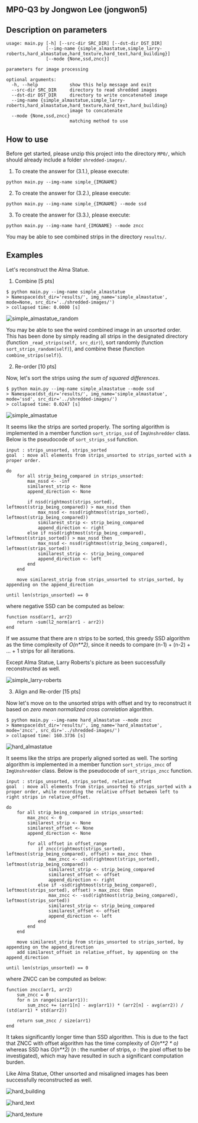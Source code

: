 ## MP0-Q3 by Jongwon Lee (jongwon5)

## Description on parameters
```
usage: main.py [-h] [--src-dir SRC_DIR] [--dst-dir DST_DIR]
               [--img-name {simple_almastatue,simple_larry-roberts,hard_almastatue,hard_texture,hard_text,hard_building}]
               [--mode {None,ssd,zncc}]

parameters for image processing

optional arguments:
  -h, --help            show this help message and exit
  --src-dir SRC_DIR     directory to read shredded images
  --dst-dir DST_DIR     directory to write concatenated image
  --img-name {simple_almastatue,simple_larry-roberts,hard_almastatue,hard_texture,hard_text,hard_building}
                        image to concatenate
  --mode {None,ssd,zncc}
                        matching method to use
```

## How to use

Before get started, please unzip this project into the directory `MP0/`, which should already include a folder `shredded-images/`.

1. To create the answer for (3.1.), please execute:

```
python main.py --img-name simple_{IMGNAME}
```

2. To create the answer for (3.2.), please execute:

```
python main.py --img-name simple_{IMGNAME} --mode ssd
```

3. To create the answer for (3.3.), please execute:

```
python main.py --img-name hard_{IMGNAME} --mode zncc
```

You may be able to see combined strips in the directory `results/`.

## Examples

Let's reconstruct the Alma Statue.

1. Combine [5 pts]

```
$ python main.py --img-name simple_almastatue 
> Namespace(dst_dir='results/', img_name='simple_almastatue', mode=None, src_dir='../shredded-images/')
> collapsed time: 0.0000 [s]
```

![simple_almastatue_random](results/simple_almastatue_random.png)

You may be able to see the weird combined image in an unsorted order. This has been done by simply reading all strips in the designated directory (function `_read_strips(self, src_dir)`), sort randomly (function `sort_strips_random(self)`), and combine these (function `combine_strips(self)`). 


2. Re-order [10 pts]

Now, let's sort the strips using *the sum of squared differences*.

```
$ python main.py --img-name simple_almastatue --mode ssd
> Namespace(dst_dir='results/', img_name='simple_almastatue', mode='ssd', src_dir='../shredded-images/')
> collapsed time: 0.0247 [s]
```

![simple_almastatue](results/simple_almastatue.png)

It seems like the strips are sorted properly. The sorting algorithm is implemented in a member function `sort_strips_ssd` of `ImgUnshredder` class. Below is the pseudocode of `sort_strips_ssd` function.

```
input : strips_unsorted, strips_sorted
goal  : move all elements from strips_unsorted to strips_sorted with a proper order.

do 
    for all strip_being_compared in strips_unsorted:
        max_nssd <- -inf
        similarest_strip <- None
        append_direction <- None
        
        if nssd(rightmost(strips_sorted), leftmost(strip_being_compared)) > max_nssd then
            max_nssd <- nssd(rightmost(strips_sorted), leftmost(strip_being_compared))
            similarest_strip <- strip_being_compared
            append_direction <- right
        else if nssd(rightmost(strip_being_compared), leftmost(strips_sorted)) > max_nssd then
            max_nssd <- nssd(rightmost(strip_being_compared), leftmost(strips_sorted))
            similarest_strip <- strip_being_compared
            append_direction <- left
        end
    end

    move similarest_strip from strips_unsorted to strips_sorted, by appending on the append_direction

until len(strips_unsorted) == 0
```

where negative SSD can be computed as below:

```
function nssd(arr1, arr2)
    return -sum(l2_norm(arr1 - arr2))
end
```

If we assume that there are n strips to be sorted, this greedy SSD algorithm as the time complexity of *O(n\*\*2)*, since it needs to compare (n-1) + (n-2) + ... + 1 strips for all iterations.

Except Alma Statue, Larry Roberts's picture as been successfully reconstructed as well.

![simple_larry-roberts](results/simple_larry-roberts.png)

3. Align and Re-order [15 pts]

Now let's move on to the unsorted strips with offset and try to reconstruct it based on *zero mean normalized cross correlation* algorithm.

```
$ python main.py --img-name hard_almastatue --mode zncc
> Namespace(dst_dir='results/', img_name='hard_almastatue', mode='zncc', src_dir='../shredded-images/')
> collapsed time: 160.3736 [s]
```

![hard_almastatue](results/hard_almastatue.png)

It seems like the strips are properly aligned sorted as well. The sorting algorithm is implemented in a member function `sort_strips_zncc` of `ImgUnshredder` class. Below is the pseudocode of `sort_strips_zncc` function.

```
input : strips_unsorted, strips_sorted, relative_offset
goal  : move all elements from strips_unsorted to strips_sorted with a proper order, while recording the relative offset between left to right strips in relative_offset.

do 
    for all strip_being_compared in strips_unsorted:
        max_zncc <- 0
        similarest_strip <- None
        similarest_offset <- None
        append_direction <- None
        
        for all offset in offset_range
            if zncc(rightmost(strips_sorted), leftmost(strip_being_compared), offset) > max_zncc then
                max_zncc <- -ssd(rightmost(strips_sorted), leftmost(strip_being_compared))
                similarest_strip <- strip_being_compared
                similarest_offset <- offset
                append_direction <- right
            else if -ssd(rightmost(strip_being_compared), leftmost(strips_sorted), offset) > max_zncc then
                max_zncc <- -ssd(rightmost(strip_being_compared), leftmost(strips_sorted))
                similarest_strip <- strip_being_compared
                similarest_offset <- offset
                append_direction <- left
            end
        end
    end

    move similarest_strip from strips_unsorted to strips_sorted, by appending on the append_direction
    add similarest_offset in relative_offset, by appending on the append_direction

until len(strips_unsorted) == 0
```

where ZNCC can be computed as below:

```
function zncc(arr1, arr2)
    sum_zncc = 0
    for n in range(size(arr1)):
        sum_zncc += (arr1[n] - avg(arr1)) * (arr2[n] - avg(arr2)) / (std(arr1) * std(arr2))
    
    return sum_zncc / size(arr1)
end
```

It takes significantly longer time than SSD algorithm. This is due to the fact that ZNCC with offset algorithm has the time complexity of *O(n\*\*2 * o)* whereas SSD has *O(n\*\*2)* (*n* : the number of strips, *o* : the pixel offset to be investigated), which may have resulted in such a significant computation burden.


Like Alma Statue, Other unsorted and misaligned images has been successfully reconstructed as well.

![hard_building](results/hard_building.png)

![hard_text](results/hard_text.png)

![hard_texture](results/hard_texture.png)